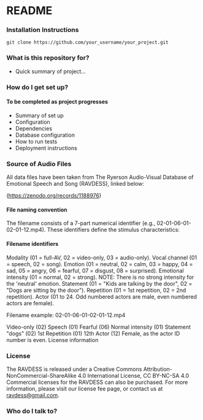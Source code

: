 # README #

### Installation Instructions ###

```
git clone https://github.com/your_username/your_project.git
```

### What is this repository for? ###

* Quick summary of project...

### How do I get set up? ###

#### To be completed as project progresses ####

* Summary of set up
* Configuration
* Dependencies
* Database configuration
* How to run tests
* Deployment instructions


### Source of Audio Files ###

All data files have been taken from The Ryerson Audio-Visual Database of Emotional Speech and Song (RAVDESS), linked below:

(https://zenodo.org/records/1188976)

#### File naming convention

The filename consists of a 7-part numerical identifier (e.g., 02-01-06-01-02-01-12.mp4). These identifiers define the stimulus characteristics: 

#### Filename identifiers 

Modality (01 = full-AV, 02 = video-only, 03 = audio-only).
Vocal channel (01 = speech, 02 = song).
Emotion (01 = neutral, 02 = calm, 03 = happy, 04 = sad, 05 = angry, 06 = fearful, 07 = disgust, 08 = surprised).
Emotional intensity (01 = normal, 02 = strong). NOTE: There is no strong intensity for the 'neutral' emotion.
Statement (01 = "Kids are talking by the door", 02 = "Dogs are sitting by the door").
Repetition (01 = 1st repetition, 02 = 2nd repetition).
Actor (01 to 24. Odd numbered actors are male, even numbered actors are female).

Filename example: 02-01-06-01-02-01-12.mp4 

Video-only (02)
Speech (01)
Fearful (06)
Normal intensity (01)
Statement "dogs" (02)
1st Repetition (01)
12th Actor (12)
Female, as the actor ID number is even.
License information



### License ###
The RAVDESS is released under a Creative Commons Attribution-NonCommercial-ShareAlike 4.0 International License, CC BY-NC-SA 4.0 
Commercial licenses for the RAVDESS can also be purchased.  For more information, please visit our license fee page, or contact us at ravdess@gmail.com.


### Who do I talk to? ###
